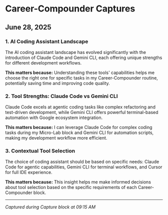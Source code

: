 # Career-Compounder Captures

## June 28, 2025

### 1. AI Coding Assistant Landscape
The AI coding assistant landscape has evolved significantly with the introduction of Claude Code and Gemini CLI, each offering unique strengths for different development workflows.

**This matters because:** Understanding these tools' capabilities helps me choose the right one for specific tasks in my Career-Compounder routine, potentially saving time and improving code quality.

### 2. Tool Strengths: Claude Code vs Gemini CLI
Claude Code excels at agentic coding tasks like complex refactoring and test-driven development, while Gemini CLI offers powerful terminal-based automation with Google ecosystem integration.

**This matters because:** I can leverage Claude Code for complex coding tasks during my Micro-Lab block and Gemini CLI for automation scripts, making my development workflow more efficient.

### 3. Contextual Tool Selection
The choice of coding assistant should be based on specific needs: Claude Code for agentic capabilities, Gemini CLI for terminal workflows, and Cursor for full IDE experience.

**This matters because:** This insight helps me make informed decisions about tool selection based on the specific requirements of each Career-Compounder block.

---
*Captured during Capture block at 09:15 AM*
